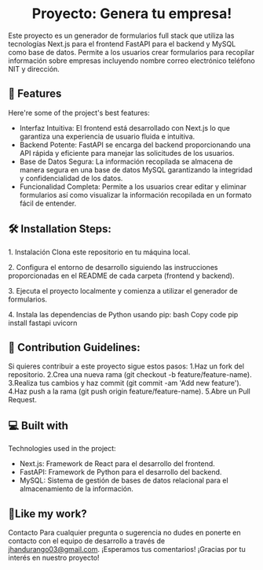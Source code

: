 <h1 align="center" id="title">Proyecto: Genera tu empresa!</h1>

<p id="description">Este proyecto es un generador de formularios full stack que utiliza las tecnologías Next.js para el frontend FastAPI para el backend y MySQL como base de datos. Permite a los usuarios crear formularios para recopilar información sobre empresas incluyendo nombre correo electrónico teléfono NIT y dirección.</p>

  
  
<h2>🧐 Features</h2>

Here're some of the project's best features:

*   Interfaz Intuitiva: El frontend está desarrollado con Next.js lo que garantiza una experiencia de usuario fluida e intuitiva.
*   Backend Potente: FastAPI se encarga del backend proporcionando una API rápida y eficiente para manejar las solicitudes de los usuarios.
*   Base de Datos Segura: La información recopilada se almacena de manera segura en una base de datos MySQL garantizando la integridad y confidencialidad de los datos.
*   Funcionalidad Completa: Permite a los usuarios crear editar y eliminar formularios así como visualizar la información recopilada en un formato fácil de entender.

<h2>🛠️ Installation Steps:</h2>

<p>1. Instalación Clona este repositorio en tu máquina local.</p>

<p>2. Configura el entorno de desarrollo siguiendo las instrucciones proporcionadas en el README de cada carpeta (frontend y backend).</p>

<p>3. Ejecuta el proyecto localmente y comienza a utilizar el generador de formularios.</p>

<p>4. Instala las dependencias de Python usando pip: bash Copy code pip install fastapi uvicorn</p>

<h2>🍰 Contribution Guidelines:</h2>

Si quieres contribuir a este proyecto sigue estos pasos: 1.Haz un fork del repositorio. 2.Crea una nueva rama (git checkout -b feature/feature-name). 3.Realiza tus cambios y haz commit (git commit -am 'Add new feature'). 4.Haz push a la rama (git push origin feature/feature-name). 5.Abre un Pull Request.

  
  
<h2>💻 Built with</h2>

Technologies used in the project:

*   Next.js: Framework de React para el desarrollo del frontend.
*   FastAPI: Framework de Python para el desarrollo del backend.
*   MySQL: Sistema de gestión de bases de datos relacional para el almacenamiento de la información.

<h2>💖Like my work?</h2>

Contacto Para cualquier pregunta o sugerencia no dudes en ponerte en contacto con el equipo de desarrollo a través de jhandurango03@gmail.com. ¡Esperamos tus comentarios! ¡Gracias por tu interés en nuestro proyecto!
